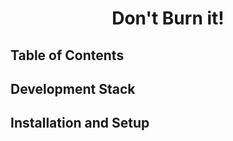 <h1 align="center">Don't Burn it! </h1>

## Table of Contents

## Development Stack

## Installation and Setup



